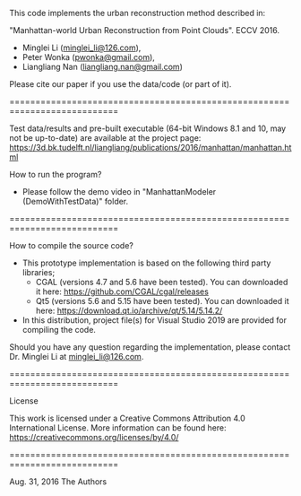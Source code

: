 
This code implements the urban reconstruction method described in:

"Manhattan-world Urban Reconstruction from Point Clouds". ECCV 2016.
- Minglei Li (minglei_li@126.com),
- Peter Wonka (pwonka@gmail.com),
- Liangliang Nan (liangliang.nan@gmail.com)

 Please cite our paper if you use the data/code (or part of it).

===========================================================================

Test data/results and pre-built executable (64-bit Windows 8.1 and 10, may not be up-to-date)
are available at the project page:
   https://3d.bk.tudelft.nl/liangliang/publications/2016/manhattan/manhattan.html

How to run the program?
  - Please follow the demo video in "ManhattanModeler (DemoWithTestData)" folder.
  
===========================================================================

How to compile the source code?
  - This prototype implementation is based on the following third party libraries;
    - CGAL (versions 4.7 and 5.6 have been tested). You can downloaded it here: https://github.com/CGAL/cgal/releases
    - Qt5 (versions 5.6 and 5.15 have been tested). You can downloaded it here: https://download.qt.io/archive/qt/5.14/5.14.2/
  - In this distribution, project file(s) for Visual Studio 2019 are provided for compiling the code.

Should you have any question regarding the implementation, please contact Dr. Minglei Li at minglei_li@126.com. 

===========================================================================

License

This work is licensed under a Creative Commons Attribution 4.0 International License.
More information can be found here: https://creativecommons.org/licenses/by/4.0/

===========================================================================

Aug. 31, 2016
The Authors
